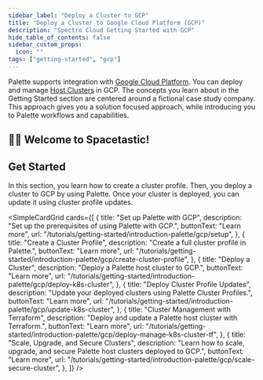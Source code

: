 ```yaml
---
sidebar_label: "Deploy a Cluster to GCP"
title: "Deploy a Cluster to Google Cloud Platform (GCP)"
description: "Spectro Cloud Getting Started with GCP"
hide_table_of_contents: false
sidebar_custom_props:
  icon: ""
tags: ["getting-started", "gcp"]
---
```


Palette supports integration with [Google Cloud Platform](https://cloud.google.com/). You can deploy and manage
[Host Clusters](../../../../glossary-all.md#host-cluster) in GCP. The concepts you learn about in the Getting Started
section are centered around a fictional case study company. This approach gives you a solution focused approach, while
introducing you to Palette workflows and capabilities.

## 🧑‍🚀 Welcome to Spacetastic!

<PartialsComponent category="getting-started" name="spacetastic-landing-intro" />

## Get Started

In this section, you learn how to create a cluster profile. Then, you deploy a cluster to GCP by using Palette. Once
your cluster is deployed, you can update it using cluster profile updates.

<!-- vale off -->

<SimpleCardGrid
  cards={[
    {
      title: "Set up Palette with GCP",
      description: "Set up the prerequisites of using Palette with GCP.",
      buttonText: "Learn more",
      url: "/tutorials/getting-started/introduction-palette/gcp/setup",
    },
    {
      title: "Create a Cluster Profile",
      description: "Create a full cluster profile in Palette.",
      buttonText: "Learn more",
      url: "/tutorials/getting-started/introduction-palette/gcp/create-cluster-profile",
    },
    {
      title: "Deploy a Cluster",
      description: "Deploy a Palette host cluster to GCP.",
      buttonText: "Learn more",
      url: "/tutorials/getting-started/introduction-palette/gcp/deploy-k8s-cluster",
    },
    {
      title: "Deploy Cluster Profile Updates",
      description: "Update your deployed clusters using Palette Cluster Profiles.",
      buttonText: "Learn more",
      url: "/tutorials/getting-started/introduction-palette/gcp/update-k8s-cluster",
    },
    {
      title: "Cluster Management with Terraform",
      description: "Deploy and update a Palette host cluster with Terraform.",
      buttonText: "Learn more",
      url: "/tutorials/getting-started/introduction-palette/gcp/deploy-manage-k8s-cluster-tf",
    },
    {
      title: "Scale, Upgrade, and Secure Clusters",
      description: "Learn how to scale, upgrade, and secure Palette host clusters deployed to GCP.",
      buttonText: "Learn more",
      url: "/tutorials/getting-started/introduction-palette/gcp/scale-secure-cluster",
    },
  ]}
/>
